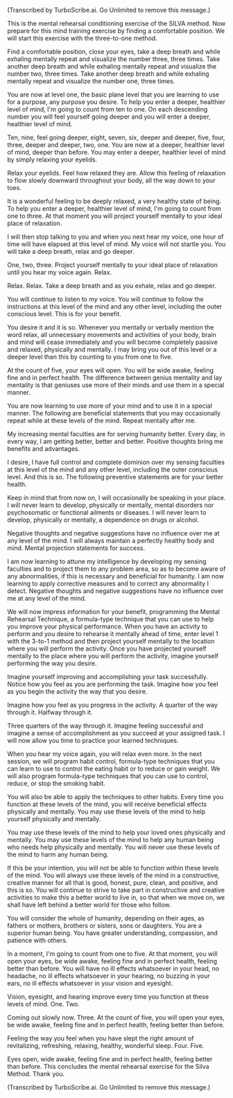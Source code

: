 (Transcribed by TurboScribe.ai. Go Unlimited to remove this message.)

This is the mental rehearsal conditioning exercise of the SILVA method. Now prepare for this mind training exercise by finding a comfortable position. We will start this exercise with the three-to-one method.

Find a comfortable position, close your eyes, take a deep breath and while exhaling mentally repeat and visualize the number three, three times. Take another deep breath and while exhaling mentally repeat and visualize the number two, three times. Take another deep breath and while exhaling mentally repeat and visualize the number one, three times.

You are now at level one, the basic plane level that you are learning to use for a purpose, any purpose you desire. To help you enter a deeper, healthier level of mind, I'm going to count from ten to one. On each descending number you will feel yourself going deeper and you will enter a deeper, healthier level of mind.

Ten, nine, feel going deeper, eight, seven, six, deeper and deeper, five, four, three, deeper and deeper, two, one. You are now at a deeper, healthier level of mind, deeper than before. You may enter a deeper, healthier level of mind by simply relaxing your eyelids. 

Relax your eyelids. Feel how relaxed they are. Allow this feeling of relaxation to flow slowly downward throughout your body, all the way down to your toes.

It is a wonderful feeling to be deeply relaxed, a very healthy state of being. To help you enter a deeper, healthier level of mind, I'm going to count from one to three. At that moment you will project yourself mentally to your ideal place of relaxation.

I will then stop talking to you and when you next hear my voice, one hour of time will have elapsed at this level of mind. My voice will not startle you. You will take a deep breath, relax and go deeper.

One, two, three. Project yourself mentally to your ideal place of relaxation until you hear my voice again. Relax.

Relax. Relax. Take a deep breath and as you exhale, relax and go deeper.

You will continue to listen to my voice. You will continue to follow the instructions at this level of the mind and any other level, including the outer conscious level. This is for your benefit. 

You desire it and it is so. Whenever you mentally or verbally mention the word relax, all unnecessary movements and activities of your body, brain and mind will cease immediately and you will become completely passive and relaxed, physically and mentally. I may bring you out of this level or a deeper level than this by counting to you from one to five.

At the count of five, your eyes will open. You will be wide awake, feeling fine and in perfect health. The difference between genius mentality and lay mentality is that geniuses use more of their minds and use them in a special manner.

You are now learning to use more of your mind and to use it in a special manner. The following are beneficial statements that you may occasionally repeat while at these levels of the mind. Repeat mentally after me.

My increasing mental faculties are for serving humanity better. Every day, in every way, I am getting better, better and better. Positive thoughts bring me benefits and advantages. 

I desire, I have full control and complete dominion over my sensing faculties at this level of the mind and any other level, including the outer conscious level. And this is so. The following preventive statements are for your better health. 

Keep in mind that from now on, I will occasionally be speaking in your place. I will never learn to develop, physically or mentally, mental disorders nor psychosomatic or functional ailments or diseases. I will never learn to develop, physically or mentally, a dependence on drugs or alcohol.

Negative thoughts and negative suggestions have no influence over me at any level of the mind. I will always maintain a perfectly healthy body and mind. Mental projection statements for success.

I am now learning to attune my intelligence by developing my sensing faculties and to project them to any problem area, so as to become aware of any abnormalities, if this is necessary and beneficial for humanity. I am now learning to apply corrective measures and to correct any abnormality I detect. Negative thoughts and negative suggestions have no influence over me at any level of the mind.

We will now impress information for your benefit, programming the Mental Rehearsal Technique, a formula-type technique that you can use to help you improve your physical performance. When you have an activity to perform and you desire to rehearse it mentally ahead of time, enter level 1 with the 3-to-1 method and then project yourself mentally to the location where you will perform the activity. Once you have projected yourself mentally to the place where you will perform the activity, imagine yourself performing the way you desire.

Imagine yourself improving and accomplishing your task successfully. Notice how you feel as you are performing the task. Imagine how you feel as you begin the activity the way that you desire.

Imagine how you feel as you progress in the activity. A quarter of the way through it. Halfway through it.

Three quarters of the way through it. Imagine feeling successful and imagine a sense of accomplishment as you succeed at your assigned task. I will now allow you time to practice your learned techniques.

When you hear my voice again, you will relax even more. In the next session, we will program habit control, formula-type techniques that you can learn to use to control the eating habit or to reduce or gain weight. We will also program formula-type techniques that you can use to control, reduce, or stop the smoking habit.

You will also be able to apply the techniques to other habits. Every time you function at these levels of the mind, you will receive beneficial effects physically and mentally. You may use these levels of the mind to help yourself physically and mentally.

You may use these levels of the mind to help your loved ones physically and mentally. You may use these levels of the mind to help any human being who needs help physically and mentally. You will never use these levels of the mind to harm any human being.

If this be your intention, you will not be able to function within these levels of the mind. You will always use these levels of the mind in a constructive, creative manner for all that is good, honest, pure, clean, and positive, and this is so. You will continue to strive to take part in constructive and creative activities to make this a better world to live in, so that when we move on, we shall have left behind a better world for those who follow.

You will consider the whole of humanity, depending on their ages, as fathers or mothers, brothers or sisters, sons or daughters. You are a superior human being. You have greater understanding, compassion, and patience with others.

In a moment, I'm going to count from one to five. At that moment, you will open your eyes, be wide awake, feeling fine and in perfect health, feeling better than before. You will have no ill effects whatsoever in your head, no headache, no ill effects whatsoever in your hearing, no buzzing in your ears, no ill effects whatsoever in your vision and eyesight.

Vision, eyesight, and hearing improve every time you function at these levels of mind. One. Two.

Coming out slowly now. Three. At the count of five, you will open your eyes, be wide awake, feeling fine and in perfect health, feeling better than before.

Feeling the way you feel when you have slept the right amount of revitalizing, refreshing, relaxing, healthy, wonderful sleep. Four. Five. 

Eyes open, wide awake, feeling fine and in perfect health, feeling better than before. This concludes the mental rehearsal exercise for the Silva Method. Thank you.

(Transcribed by TurboScribe.ai. Go Unlimited to remove this message.)